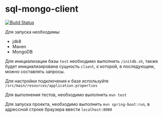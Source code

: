 # sql-mongo-client

[![Build Status](https://travis-ci.org/VictorSamilenko/sql-mongo-client.svg?branch=master)](https://travis-ci.org/VictorSamilenko/sql-mongo-client)

Для запуска необходимы:
 - jdk8
 - Maven
 - MongoDB

Для инициализации базы `test` необходимо выполнить `/initdb.sh`, также будет инициализирована сущность `client`, к которой, в последующем, можно составлять запросы.

Для настройки подключения к базе используйте `/src/main/resources/application.properties`

Для выполнения тестов, необходимо выполнить `mvn test`

Для запуска проекта, необходимо выполнить `mvn spring-boot:run`, в адрессной строке браузера ввести `localhost:8080`
